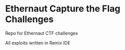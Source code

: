 # Ethernaut Capture the Flag Challenges 
Repo for Ethernaut CTF challenges 

All exploits written in Remix IDE
